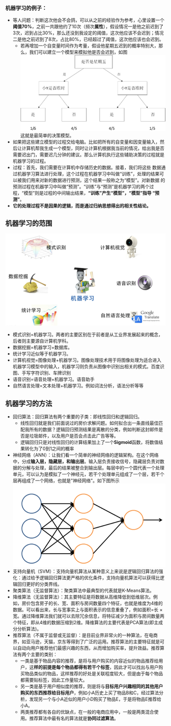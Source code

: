 ### 机器学习的例子：

* 等人问题：判断这次他会不会鸽，可以从之前的经验作为参考，心里设置一个**阈值70%**，之前一共跟他约了10次（频次**属性**），假设情况一是他之前迟到了3次，迟到占比30%，那么还没到我设定的阈值，这次他应该不会迟到；情况二是他之前迟到了8次，占比80%，已经超过了阈值，这次他应该也会迟到。
  * 若再增加一个自变量时间作为考量，假设他星期五迟到的概率特别大，那么，我们可以建立一个模型来模拟他是否会迟到，如图![1664270370141](image/知识点/1664270370141.png)
    这就是最简单的决策模型。
* 如果把这些建立模型的过程交给电脑。比如把所有的自变量和因变量输入，然后让计算机帮我生成一个模型，同时让计算机根据我当前的情况，给出我是否需要迟出门，需要迟几分钟的建议。那么计算机执行这些辅助决策的过程就是机器学习的过程。
* 过程：首先，我们需要在计算机中存储历史的数据。接着，我们将这些 数据通过机器学习算法进行处理，这个过程在机器学习中叫做“训练”，处理的结果可以被我们用来对新的数据进行预测，这个结果一般称之为“模型”。对新数据 的预测过程在机器学习中叫做“预测”。“训练”与“预测”是机器学习的两个过程，“模型”则是过程的中间输出结果，**“训练”产生“模型”，“模型”指导 “预测”**。
* **它的处理过程不是因果的逻辑，而是通过归纳思想得出的相关性结论。**

## 机器学习的范围

![1664271054941](image/知识点/1664271054941.png)

* 模式识别=机器学习。两者的主要区别在于前者是从工业界发展起来的概念，后者则主要源自计算机学科。
* 数据挖掘=机器学习+数据库。
* 统计学习近似等于机器学习。
* 计算机视觉=图像处理+机器学习。图像处理技术用于将图像处理为适合进入机器学习模型中的输入，机器学习则负责从图像中识别出相关的模式。百度识图、手写字符识别、车牌识别
* 语音识别=语音处理+机器学习。语音助手
* 自然语言处理=文本处理+机器学习。例如词法分析，语法分析等等

## 机器学习的方法

* 回归算法：回归算法有两个重要的子类：即线性回归和逻辑回归。
  * 线性回归就是我们前面说过的房价求解问题。如何拟合出一条直线最佳匹配我所有的数据？逻辑回归预测结果是离散的分类，例如判断这封邮件是否是垃圾邮件，以及用户是否会点击此广告等等。
  * 逻辑回归只是对线性回归的计算结果加上了一个**Sigmoid**函数，将数值结果转化为了0到1之间的概率
* 神经网络（ANN）：让我们看一个简单的神经网络的逻辑架构。在这个网络中，分成**输入层，隐藏层，和输出层**。输入层负责接收信号，隐藏层负责对数据的分解与处理，最后的结果被整合到输出层。每层中的一个圆代表一个处理单元，可以认为是模拟了一个神经元，若干个处理单元组成了一个层，若干个层再组成了一个网络，也就是"神经网络"。如下图所示![1664334248173](image/知识点/1664334248173.png)
* 支持向量机（SVM）：支持向量机算法从某种意义上来说是逻辑回归算法的强化：通过给予逻辑回归算法更严格的优化条件，支持向量机算法可以获得比逻辑回归更好的分类界线。
* 聚类算法（无监督算法）：聚类算法中最典型的代表就是K-Means算法。
* 降维算法（无监督算法）：其主要特征是将数据从高维降低到低维层次。例如，房价包含房子的长、宽、面积与房间数量四个特征，也就是维度为4维的数据。可以看出来，长与宽事实上与面积表示的信息重叠了，例如面积=长 × 宽。通过降维算法我们就可以去除冗余信息，将特征减少为面积与房间数量两个特征，即从4维的数据压缩到2维。降维算法的主要代表是PCA算法(即主成分分析算法)。
* 推荐算法（不属于监督或无监督）：是目前业界非常火的一种算法，在电商界，如亚马逊，天猫，京东等得到了广泛的运用。推荐算法的主要特征就是可以自动向用户推荐他们最感兴趣的东西，从而增加购买率，提升效益。推荐算法有两个主要的类别：
  * 一类是基于物品内容的推荐，是将与用户购买的内容近似的物品推荐给用户，这**样的前提是每个物品都得有若干个标签**，因此才可以找出与用户购买物品类似的物品，这样推荐的好处是关联程度较大，但是由于每个物品都需要贴标签，因此工作量较大。
  * 另一类是基于用户相似度的推荐，则是将与**目标用户兴趣相同的其他用户购买的东西推荐给目标用户**，例如小A历史上买了物品B和C，经过算法分析，发现另一个与小A近似的用户小D购买了物品E，于是将物品E推荐给小A。
  * 两类推荐都有各自的优缺点，在一般的电商应用中，一般是两类混合使用。推荐算法中最有名的算法就是**协同过滤算法**。
